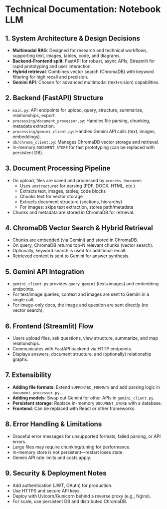 # Technical Documentation: Notebook LLM

## 1. System Architecture & Design Decisions
- **Multimodal RAG**: Designed for research and technical workflows, supporting text, images, tables, code, and diagrams.
- **Backend-Frontend split**: FastAPI for robust, async APIs; Streamlit for rapid prototyping and user interaction.
- **Hybrid retrieval**: Combines vector search (ChromaDB) with keyword filtering for high recall and precision.
- **Gemini API**: Chosen for advanced multimodal (text+vision) capabilities.

## 2. Backend (FastAPI) Structure
- `main.py`: API endpoints for upload, query, structure, summarize, relationships, export.
- `processing/document_processor.py`: Handles file parsing, chunking, metadata extraction.
- `processing/gemini_client.py`: Handles Gemini API calls (text, images, embeddings).
- `db/chroma_client.py`: Manages ChromaDB vector storage and retrieval.
- In-memory `DOCUMENT_STORE` for fast prototyping (can be replaced with persistent DB).

## 3. Document Processing Pipeline
- On upload, files are saved and processed by `process_document`:
  - Uses `unstructured` for parsing (PDF, DOCX, HTML, etc.)
  - Extracts text, images, tables, code blocks
  - Chunks text for vector storage
  - Extracts document structure (sections, hierarchy)
  - For images: skips text extraction, stores path/metadata
- Chunks and metadata are stored in ChromaDB for retrieval.

## 4. ChromaDB Vector Search & Hybrid Retrieval
- Chunks are embedded (via Gemini) and stored in ChromaDB.
- On query, ChromaDB returns top-N relevant chunks (vector search).
- Optionally, keyword search is used for additional recall.
- Retrieved context is sent to Gemini for answer synthesis.

## 5. Gemini API Integration
- `gemini_client.py` provides `query_gemini` (text+images) and embedding endpoints.
- For text/image queries, context and images are sent to Gemini in a single call.
- For image-only docs, the image and question are sent directly (no vector search).

## 6. Frontend (Streamlit) Flow
- Users upload files, ask questions, view structure, summarize, and map relationships.
- Communicates with FastAPI backend via HTTP endpoints.
- Displays answers, document structure, and (optionally) relationship graphs.

## 7. Extensibility
- **Adding file formats**: Extend `SUPPORTED_FORMATS` and add parsing logic in `document_processor.py`.
- **Adding models**: Swap out Gemini for other APIs in `gemini_client.py`.
- **Persistent storage**: Replace in-memory `DOCUMENT_STORE` with a database.
- **Frontend**: Can be replaced with React or other frameworks.

## 8. Error Handling & Limitations
- Graceful error messages for unsupported formats, failed parsing, or API errors.
- Large files may require chunking/tuning for performance.
- In-memory store is not persistent—restart loses state.
- Gemini API rate limits and costs apply.

## 9. Security & Deployment Notes
- Add authentication (JWT, OAuth) for production.
- Use HTTPS and secure API keys.
- Deploy with Uvicorn/Gunicorn behind a reverse proxy (e.g., Nginx).
- For scale, use persistent DB and distributed ChromaDB. 